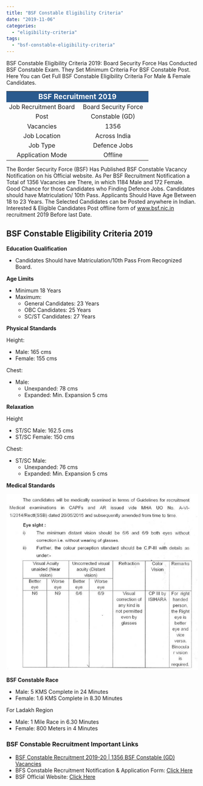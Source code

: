 ```yaml
---
title: "BSF Constable Eligibility Criteria"
date: "2019-11-06"
categories: 
  - "eligibility-criteria"
tags: 
  - "bsf-constable-eligibility-criteria"
---
```


BSF Constable Eligibility Criteria 2019: Board Security Force Has Conducted BSF Constable Exam. They Set Minimum Criteria For BSF Constable Post. Here You can Get Full BSF Constable Eligibility Criteria For Male & Female Candidates.

<table style="border-collapse: collapse; width: 100%;"><tbody><tr><td style="width: 50%; background-color: #2a5a8e; text-align: center;" colspan="2"><span style="font-size: 14pt;"><strong><span style="color: #ffffff;">BSF Recruitment 2019</span></strong></span></td></tr><tr><td style="width: 50%; text-align: center;"><span style="font-size: 12pt;">Job Recruitment Board</span></td><td style="width: 50%; text-align: center;"><span style="font-size: 12pt;">Board Security Force</span></td></tr><tr><td style="width: 50%; text-align: center;"><span style="font-size: 12pt;">Post</span></td><td style="width: 50%; text-align: center;"><span style="font-size: 12pt;">Constable (GD)</span></td></tr><tr><td style="width: 50%; text-align: center;"><span style="font-size: 12pt;">Vacancies</span></td><td style="width: 50%; text-align: center;"><span style="font-size: 12pt;">1356</span></td></tr><tr><td style="width: 50%; text-align: center;"><span style="font-size: 12pt;">Job Location</span></td><td style="width: 50%; text-align: center;"><span style="font-size: 12pt;">Across India</span></td></tr><tr><td style="width: 50%; text-align: center;"><span style="font-size: 12pt;">Job Type</span></td><td style="width: 50%; text-align: center;"><span style="font-size: 12pt;">Defence Jobs</span></td></tr><tr><td style="width: 50%; text-align: center;"><span style="font-size: 12pt;">Application Mode</span></td><td style="width: 50%; text-align: center;"><span style="font-size: 12pt;">Offline</span></td></tr></tbody></table>

The Border Security Force (BSF) Has Published BSF Constable Vacancy Notification on his Official website. As Per BSF Recruitment Notification a Total of 1356 Vacancies are There, in which 1184 Male and 172 Female. Good Chance for those Candidates who Finding Defence Jobs. Candidates should have Matriculation/ 10th Pass. Applicants Should Have Age Between 18 to 23 Years. The Selected Candidates can be Posted anywhere in Indian. Interested & Eligible Candidates Post offline form of www.bsf.nic.in recruitment 2019 Before last Date.

## **BSF Constable Eligibility Criteria 2019**

**Education Qualification**

- Candidates Should have Matriculation/10th Pass From Recognized Board.

**Age Limits**

- Minimum 18 Years
- Maximum:
    - General Candidates: 23 Years
    - OBC Candidates: 25 Years
    - SC/ST Candidates: 27 Years

**Physical Standards**

Height:

- Male: 165 cms
- Female: 155 cms

Chest:

- Male:
    - Unexpanded: 78 cms
    - Expanded: Min. Expansion 5 cms

**Relaxation**

Height

- ST/SC Male: 162.5 cms
- ST/SC Female: 150 cms

Chest:

- ST/SC Male:
    - Unexpanded: 76 cms
    - Expanded: Min. Expansion 5 cms

**Medical Standards**

![BSF Constable Eligibility Criteria](images/BSF-Constable-Medical-Standards.jpg)

**BSF Constable Race**

- Male: 5 KMS Complete in 24 Minutes
- Female: 1.6 KMS Complete in 8.30 Minutes

For Ladakh Region

- Male: 1 Mile Race in 6.30 Minutes
- Female: 800 Meters in 4 Minutes

### **BSF Constable Recruitment Important Links**

- [BSF Constable Recruitment 2019-20 | 1356 BSF Constable (GD) Vacancies](https://freegovtjobalert.in/bsf-constable-recruitment/)
- BFS Constable Recruitment Notification & Application Form: [Click Here](http://bsf.nic.in/doc/recruitment/r0116.pdf)
- BSF Official Website: [Click Here](http://bsf.nic.in)
